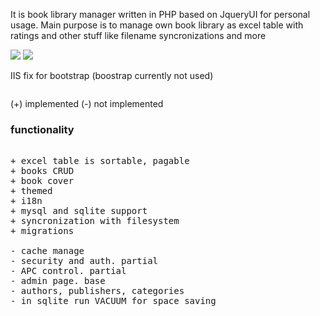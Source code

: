 It is book library manager written in PHP based on JqueryUI for personal usage. Main purpose is to manage own book library as excel table with ratings and other stuff like filename syncronizations and more

<img src="http://s11.postimg.org/agya5qldf/lib.jpg" />

<img src="http://s29.postimg.org/hdzobbo5z/cfg.jpg" />

IIS fix for bootstrap (boostrap currently not used)
<pre><mimeMap fileExtension=".woff2" mimeType="application/font-woff2" /></pre>



(+) implemented
(-) not implemented

<h3>functionality</h3>

<pre>

+ excel table is sortable, pagable
+ books CRUD
+ book cover
+ themed
+ i18n
+ mysql and sqlite support
+ syncronization with filesystem
+ migrations

- cache manage
- security and auth. partial
- APC control. partial
- admin page. base
- authors, publishers, categories
- in sqlite run VACUUM for space saving
</pre>
